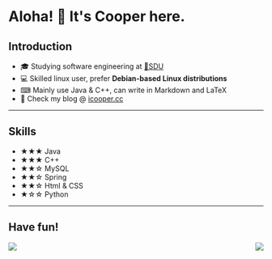 # Aloha! 👋 It's Cooper here.

## Introduction

-   🎓 Studying software engineering at [🏫SDU](https://www.sdu.edu.cn/)
-   💻 Skilled linux user, prefer **Debian-based Linux distributions**
-   ⌨ Mainly use Java & C++, can write in Markdown and LaTeX
-   🔗 Check my blog @ [icooper.cc](https://icooper.cc/)

------

## Skills

- ★★★ Java
- ★★★ C++
- ★★☆ MySQL
- ★★☆ Spring
- ★★☆ Html & CSS
- ★☆☆ Python

------

## Have fun!

<a><img src="https://github-readme-stats.vercel.app/api?username=intMojIBakE&count_private=true&show_icons=true" align='left' /></a>

<a><img src="https://github-readme-stats.vercel.app/api/top-langs/?username=intMojIBakE&layout=compact)](https://github.com/anuraghazra/github-readme-stats" align='right' /></a>
